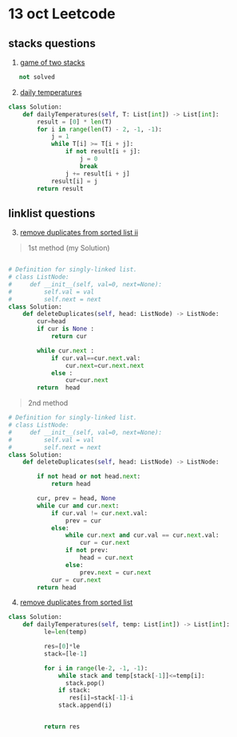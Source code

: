 # 13 oct Leetcode

## stacks questions
1. [game of two stacks](https://www.hackerrank.com/challenges/game-of-two-stacks/problem)

```python
   not solved
```


2. [daily temperatures](https://leetcode.com/problems/daily-temperatures/)

```python
class Solution:
    def dailyTemperatures(self, T: List[int]) -> List[int]:
        result = [0] * len(T)
        for i in range(len(T) - 2, -1, -1):
            j = 1
            while T[i] >= T[i + j]:
                if not result[i + j]:
                    j = 0
                    break
                j += result[i + j]
            result[i] = j
        return result
```
## linklist questions

3. [remove duplicates from sorted list ii](https://leetcode.com/problems/remove-duplicates-from-sorted-list-ii/)

>  1st method (my Solution)

```python

# Definition for singly-linked list.
# class ListNode:
#     def __init__(self, val=0, next=None):
#         self.val = val
#         self.next = next
class Solution:
    def deleteDuplicates(self, head: ListNode) -> ListNode:
        cur=head
        if cur is None :
            return cur

        while cur.next :
            if cur.val==cur.next.val:
                cur.next=cur.next.next
            else :
                cur=cur.next
        return  head

```
>2nd method

```python
# Definition for singly-linked list.
# class ListNode:
#     def __init__(self, val=0, next=None):
#         self.val = val
#         self.next = next
class Solution:
    def deleteDuplicates(self, head: ListNode) -> ListNode:

        if not head or not head.next:
            return head

        cur, prev = head, None
        while cur and cur.next:
            if cur.val != cur.next.val:
                prev = cur
            else:
                while cur.next and cur.val == cur.next.val:
                    cur = cur.next
                if not prev:
                    head = cur.next
                else:
                    prev.next = cur.next
            cur = cur.next
        return head
```





4. [remove duplicates from sorted list](https://leetcode.com/problems/remove-duplicates-from-sorted-list/)





```python
class Solution:
    def dailyTemperatures(self, temp: List[int]) -> List[int]:
          le=len(temp)

          res=[0]*le
          stack=[le-1]

          for i in range(le-2, -1, -1):
              while stack and temp[stack[-1]]<=temp[i]:
                stack.pop()
              if stack:
                 res[i]=stack[-1]-i
              stack.append(i)


          return res

```
